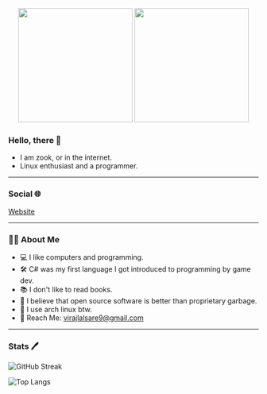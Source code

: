 <div align="center">
  <img src="https://68.media.tumblr.com/4a99bd0463ccda299873ab0e426c0aaa/tumblr_oe2eunVAFv1tqhb9uo1_540.gif" width=230 />
  <img src="https://i.pinimg.com/originals/ee/6e/d5/ee6ed5945d444fb5046149386acec4c8.gif" width=230 />
</div>

### Hello, there 👋
  
- I am zook, or in the internet.
- Linux enthusiast and a programmer.
  
---

### Social 🌐
<a href="https://zook780.github.io/Website">Website</a>

---

### 👨‍💻 About Me
- 💻 I like computers and programming.</li>
- 🛠️ C# was my first language I got introduced to programming by game dev. </li>
- 📚 I don't like to read books.</li>
- 🧠 I believe that open source software is better than proprietary garbage. </li>
- 🐧 I use arch linux btw.
- 📨 Reach Me: virajlalsare9@gmail.com</li>

---

### Stats 🖊

![GitHub Streak](http://github-readme-streak-stats.herokuapp.com?user=Zook780&theme=dark&background=000000)

![Top Langs](https://github-readme-stats.vercel.app/api/top-langs/?username=Zook780&layout=compact&theme=vision-friendly-dark)
